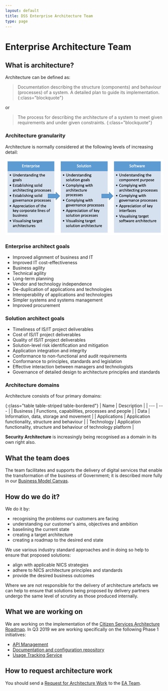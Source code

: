 ```yaml
---
layout: default
title: DSS Enterprise Architecture Team
type: page
---
```


# Enterprise Architecture Team

## What is architecture?

Architecture can be defined as:

> Documentation describing the structure (components) and behaviour (processes) of a system. A detailed plan to guide its implementation.
{:class="blockquote"}

or

> The process for describing the architecture of a system to meet given requirements and under given constraints.
{:class="blockquote"}

### Architecture granularity

Architecture is normally considered at the following levels of increasing detail:

![picture of architecture granularity](images/architecture-granularity.png)

### Enterprise architect goals

- Improved alignment of business and IT
- Improved IT cost-effectiveness
- Business agility
- Technical agility
- Long-term planning
- Vendor and technology independence
- De-duplication of applications and technologies
- Interoperability of applications and technologies
- Simpler systems and systems management
- Improved procurement

### Solution architect goals

- Timeliness of IS/IT project deliverables
- Cost of IS/IT project deliverables
- Quality of IS/IT project deliverables
- Solution-level risk identification and mitigation
- Application integration and integrity
- Conformance to non-functional and audit requirements
- Conformance to principles, standards and legislation
- Effective interaction between managers and technologists
- Governance of detailed design to architecture principles and standards

### Architecture domains

Architecture consists of four primary domains:

{:class="table table-striped table-bordered"}
| Name | Description |
| --- | --- |
| Business  | Functions, capabilities, processes and people |
| Data | Information, data, storage and movement |
| Applications | Application functionality, structure and behaviour |
| Technology   | Application functionality, structure and behaviour of technology platform |

**Security Architecture** is increasingly being recognised as a domain in its own right also.

## What the team does
The team facilitates and supports the delivery of digital services that enable the transformation of the business of Government; it is described more fully in our [Business Model Canvas](business-model-canvas).

## How do we do it?
We do it by:
- recognising the problems our customers are facing
- understanding our customer's aims, objectives and ambition
- baselining the current state
- creating a target architecture
- creating a roadmap to the desired end state

We use various industry standard approaches and in doing so help to ensure that proposed solutions:
- align with applicable NICS strategies
- adhere to NICS architecture principles and standards
- provide the desired business outcomes

Where we are not responsible for the delivery of architecture artefacts we can help to ensure that solutions being proposed by delivery partners undergo the same level of scrutiny as those produced internally.

## What we are working on

We are working on the implementation of the [Citizen Services Architecture Roadmap](https://docs.ea.digitalni.gov.uk/#roadmap). In Q3 2019 we are working specifically on the following Phase 1 initiatives:
- [API Management](initiatives/phase-one/api-management)
- [Documentation and configuration repository](initiatives/phase-one/documentation-config-repo)
- [Usage Tracking Service](initiatives/phase-one/usage-tracking-service)

## How to request architecture work

You should send a [Request for Architecture Work][1] to the [EA Team][2].

[1]: https://ea-team.digitalni.gov.uk/request-for-architecture-work
[2]: mailto:ea-team@ea.finance-ni.gov.uk
